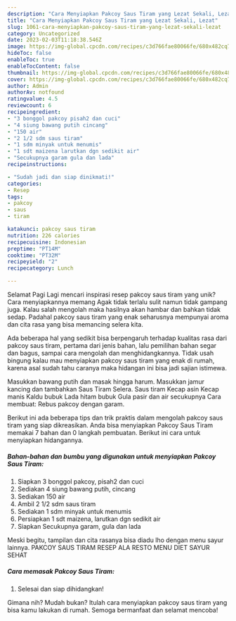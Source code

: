 ```yaml
---
description: "Cara Menyiapkan Pakcoy Saus Tiram yang Lezat Sekali, Lezat"
title: "Cara Menyiapkan Pakcoy Saus Tiram yang Lezat Sekali, Lezat"
slug: 1061-cara-menyiapkan-pakcoy-saus-tiram-yang-lezat-sekali-lezat
category: Uncategorized
date: 2023-02-03T11:18:38.546Z
image: https://img-global.cpcdn.com/recipes/c3d766fae80066fe/680x482cq70/pakcoy-saus-tiram-foto-resep-utama.jpg
hideToc: false
enableToc: true
enableTocContent: false
thumbnail: https://img-global.cpcdn.com/recipes/c3d766fae80066fe/680x482cq70/pakcoy-saus-tiram-foto-resep-utama.jpg
cover: https://img-global.cpcdn.com/recipes/c3d766fae80066fe/680x482cq70/pakcoy-saus-tiram-foto-resep-utama.jpg
author: Admin
authorAv: notfound
ratingvalue: 4.5
reviewcount: 6
recipeingredient:
- "3 bonggol pakcoy pisah2 dan cuci"
- "4 siung bawang putih cincang"
- "150 air"
- "2 1/2 sdm saus tiram"
- "1 sdm minyak untuk menumis"
- "1 sdt maizena larutkan dgn sedikit air"
- "Secukupnya garam gula dan lada"
recipeinstructions:

- "Sudah jadi dan siap dinikmati!"
categories:
- Resep
tags:
- pakcoy
- saus
- tiram

katakunci: pakcoy saus tiram 
nutrition: 226 calories
recipecuisine: Indonesian
preptime: "PT14M"
cooktime: "PT32M"
recipeyield: "2"
recipecategory: Lunch

---
```



Selamat Pagi Lagi mencari inspirasi resep pakcoy saus tiram yang unik? Cara menyiapkannya memang Agak tidak terlalu sulit namun tidak gampang juga. Kalau salah mengolah maka hasilnya akan hambar dan bahkan tidak sedap. Padahal pakcoy saus tiram yang enak seharusnya mempunyai aroma dan cita rasa yang bisa memancing selera kita.


Ada beberapa hal yang sedikit bisa berpengaruh terhadap kualitas rasa dari pakcoy saus tiram, pertama dari jenis bahan, lalu pemilihan bahan segar dan bagus, sampai cara mengolah dan menghidangkannya. Tidak usah bingung kalau mau menyiapkan pakcoy saus tiram yang enak di rumah, karena asal sudah tahu caranya maka hidangan ini bisa jadi sajian istimewa.

Masukkan bawang putih dan masak hingga harum. Masukkan jamur kancing dan tambahkan Saus Tiram Selera. Saus tiram Kecap asin Kecap manis Kaldu bubuk Lada hitam bubuk Gula pasir dan air secukupnya Cara membuat: Rebus pakcoy dengan garam.


Berikut ini ada beberapa tips dan trik praktis dalam mengolah pakcoy saus tiram yang siap dikreasikan. Anda bisa menyiapkan Pakcoy Saus Tiram memakai 7 bahan dan 0 langkah pembuatan. Berikut ini cara untuk menyiapkan hidangannya.

<!--inarticleads1-->

##### Bahan-bahan dan bumbu yang digunakan untuk menyiapkan Pakcoy Saus Tiram:

1. Siapkan 3 bonggol pakcoy, pisah2 dan cuci
1. Sediakan 4 siung bawang putih, cincang
1. Sediakan 150 air
1. Ambil 2 1/2 sdm saus tiram
1. Sediakan 1 sdm minyak untuk menumis
1. Persiapkan 1 sdt maizena, larutkan dgn sedikit air
1. Siapkan Secukupnya garam, gula dan lada


Meski begitu, tampilan dan cita rasanya bisa diadu lho dengan menu sayur lainnya. PAKCOY SAUS TIRAM RESEP ALA RESTO MENU DIET SAYUR SEHAT 

<!--inarticleads2-->

##### Cara memasak Pakcoy Saus Tiram:


1. Selesai dan siap dihidangkan!



Gimana nih? Mudah bukan? Itulah cara menyiapkan pakcoy saus tiram yang bisa kamu lakukan di rumah. Semoga bermanfaat dan selamat mencoba!
